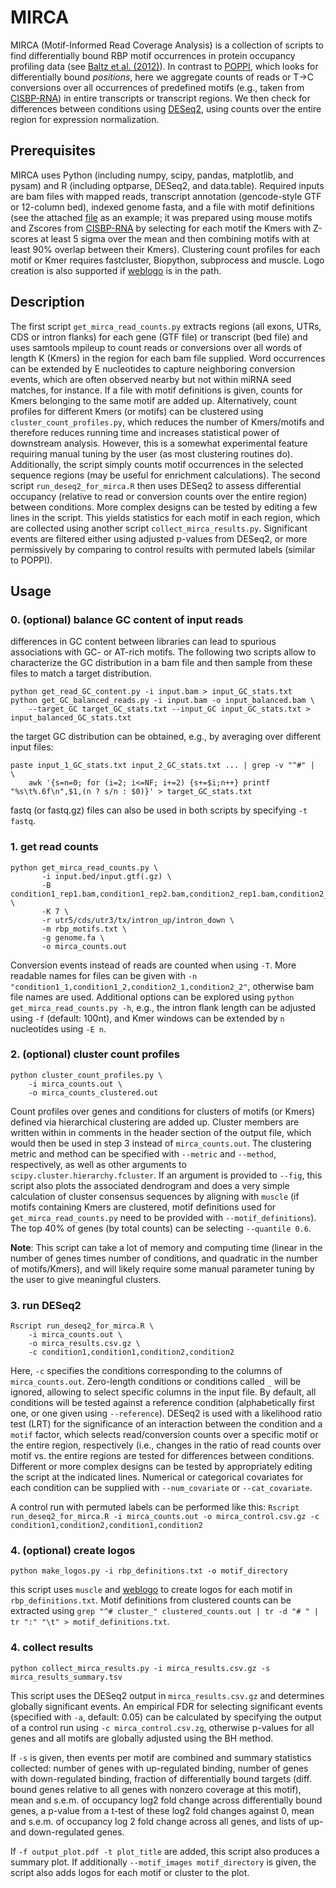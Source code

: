 # MIRCA

MIRCA (Motif-Informed Read Coverage Analysis) is a collection of scripts to find differentially bound RBP motif occurrences in protein occupancy profiling data (see [Baltz et al. (2012)](http://dx.doi.org/10.1016/j.molcel.2012.05.021)). In contrast to [POPPI](http://dx.doi.org/10.1186/gb-2014-15-1-r15), which looks for differentially bound *positions*, here we aggregate counts of reads or T->C conversions over all occurrences of predefined motifs (e.g., taken from [CISBP-RNA](http://cisbp-rna.ccbr.utoronto.ca)) in entire transcripts or transcript regions. We then check for differences between conditions using [DESeq2](http://dx.doi.org/10.1186/s13059-014-0550-8), using counts over the entire region for expression normalization.

## Prerequisites
MIRCA uses Python (including numpy, scipy, pandas, matplotlib, and pysam) and R (including optparse, DESeq2, and data.table). Required inputs are bam files with mapped reads, transcript annotation (gencode-style GTF or 12-column bed), indexed genome fasta, and a file with motif definitions (see the attached [file](Mouse_RNAcompete_kmers_condensed.txt) as an example; it was prepared using mouse motifs and Zscores from [CISBP-RNA](http://cisbp-rna.ccbr.utoronto.ca) by selecting for each motif the Kmers with Z-scores at least 5 sigma over the mean and then combining motifs with at least 90% overlap between their Kmers). Clustering count profiles for each motif or Kmer requires fastcluster, Biopython, subprocess and muscle. Logo creation is also supported if [weblogo](https://pypi.python.org/pypi/weblogo) is in the path.

## Description
The first script ``get_mirca_read_counts.py`` extracts regions (all exons, UTRs, CDS or intron flanks) for each gene (GTF file) or transcript (bed file) and uses samtools mpileup to count reads or conversions over all words of length K (Kmers) in the region for each bam file supplied. Word occurrences can be extended by E nucleotides to capture neighboring conversion events, which are often observed nearby but not within miRNA seed matches, for instance. If a file with motif definitions is given, counts for Kmers belonging to the same motif are added up. Alternatively, count profiles for different Kmers (or motifs) can be clustered using ``cluster_count_profiles.py``, which reduces the number of Kmers/motifs and therefore reduces running time and increases statistical power of downstream analysis. However, this is a somewhat experimental feature requiring manual tuning by the user (as most clustering routines do). Additionally, the script simply counts motif occurrences in the selected sequence regions (may be useful for enrichment calculations). The second script ``run_deseq2_for_mirca.R`` then uses DESeq2 to assess differential occupancy (relative to read or conversion counts over the entire region) between conditions. More complex designs can be tested by editing a few lines in the script. This yields statistics for each motif in each region, which are collected using another script ``collect_mirca_results.py``. Significant events are filtered either using adjusted p-values from DESeq2, or more permissively by comparing to control results with permuted labels (similar to POPPI).

## Usage

### 0. (optional) balance GC content of input reads
differences in GC content between libraries can lead to spurious associations with GC- or AT-rich motifs. The following two scripts allow to characterize the GC distribution in a bam file and then sample from these files to match a target distribution.  

``` 
python get_read_GC_content.py -i input.bam > input_GC_stats.txt
python get_GC_balanced_reads.py -i input.bam -o input_balanced.bam \
	--target_GC target_GC_stats.txt --input_GC input_GC_stats.txt > input_balanced_GC_stats.txt
```
the target GC distribution can be obtained, e.g., by averaging over different input files:
```
paste input_1_GC_stats.txt input_2_GC_stats.txt ... | grep -v "^#" |  \
	awk '{s=n=0; for (i=2; i<=NF; i+=2) {s+=$i;n++} printf "%s\t%.6f\n",$1,(n ? s/n : $0)}' > target_GC_stats.txt
```
fastq (or fastq.gz) files can also be used in both scripts by specifying ``-t fastq``.

### 1. get read counts
```
python get_mirca_read_counts.py \
       -i input.bed/input.gtf(.gz) \
       -B condition1_rep1.bam,condition1_rep2.bam,condition2_rep1.bam,condition2_rep2.bam \
       -K 7 \
       -r utr5/cds/utr3/tx/intron_up/intron_down \
       -m rbp_motifs.txt \
       -g genome.fa \
       -o mirca_counts.out
```
Conversion events instead of reads are counted when using ``-T``. More readable names for files can be given with ``-n "condition1_1,condition1_2,condition2_1,condition2_2"``, otherwise bam file names are used. Additional options can be explored using ``python get_mirca_read_counts.py -h``, e.g., the intron flank length can be adjusted using ``-f`` (default: 100nt), and Kmer windows can be extended by ``n`` nucleotides using ``-E n``. 

### 2. (optional) cluster count profiles 
```
python cluster_count_profiles.py \
	-i mirca_counts.out \
	-o mirca_counts_clustered.out
```
Count profiles over genes and conditions for clusters of motifs (or Kmers) defined via hierarchical clustering are added up. Cluster members are written within in comments in the header section of the output file, which would then be used in step 3 instead of ``mirca_counts.out``. The clustering metric and method can be specified with ``--metric`` and ``--method``, respectively, as well as other arguments to ``scipy.cluster.hierarchy.fcluster``. If an argument is provided to ``--fig``, this script also plots the associated dendrogram and does a very simple calculation of cluster consensus sequences by aligning with ``muscle`` (if motifs containing Kmers are clustered, motif definitions used for ``get_mirca_read_counts.py`` need to be provided with ``--motif_definitions``). The top 40% of genes (by total counts) can be selecting ``--quantile 0.6``.

**Note**: This script can take a lot of memory and computing time (linear in the number of genes times number of conditions, and quadratic in the number of motifs/Kmers), and will likely require some manual parameter tuning by the user to give meaningful clusters.

### 3. run DESeq2
``` 
Rscript run_deseq2_for_mirca.R \
	-i mirca_counts.out \
	-o mirca_results.csv.gz \
	-c condition1,condition1,condition2,condition2 
```
Here, ``-c`` specifies the conditions corresponding to the columns of ``mirca_counts.out``. Zero-length conditions or conditions called ``_`` will be ignored, allowing to select specific columns in the input file. By default, all conditions will be tested against a reference condition (alphabetically first one, or one given using ``--reference``). DESeq2 is used with a likelihood ratio test (LRT) for the significance of an interaction between the condition and a ``motif`` factor, which selects read/conversion counts over a specific motif or the entire region, respectively (i.e., changes in the ratio of read counts over motif vs. the entire regions are tested for differences between conditions. Different or more complex designs can be tested by appropriately editing the script at the indicated lines. Numerical or categorical covariates for each condition can be supplied with ``--num_covariate`` or ``--cat_covariate``.

A control run with permuted labels can be performed like this:
`` Rscript run_deseq2_for_mirca.R -i mirca_counts.out -o mirca_control.csv.gz -c condition1,condition2,condition1,condition2 ``

### 4. (optional) create logos
```
python make_logos.py -i rbp_definitions.txt -o motif_directory
```
this script uses ``muscle`` and [weblogo](https://pypi.python.org/pypi/weblogo) to create logos for each motif in ``rbp_definitions.txt``. Motif definitions from clustered counts can be extracted using ``grep "^# cluster_" clustered_counts.out | tr -d "# " | tr ":" "\t" > motif_definitions.txt``.


### 4. collect results
``` 
python collect_mirca_results.py -i mirca_results.csv.gz -s mirca_results_summary.tsv 
```

This script uses the DESeq2 output in ``mirca_results.csv.gz`` and determines globally significant events. An empirical FDR for selecting significant events (specified with ``-a``, default: 0.05) can be calculated by specifying the output of a control run using ``-c mirca_control.csv.zg``, otherwise p-values for all genes and all motifs are globally adjusted using the BH method. 

If ``-s`` is given, then events per motif are combined and summary statistics collected: number of genes with up-regulated binding, number of genes with down-regulated binding, fraction of differentially bound targets (diff. bound genes relative to all genes with nonzero coverage at this motif), mean and s.e.m. of occupancy log2 fold change across differentially bound genes, a p-value from a t-test of these log2 fold changes against 0, mean and s.e.m. of occupancy log 2 fold change across all genes, and lists of up- and down-regulated genes. 

If ``-f output_plot.pdf -t plot_title`` are added, this script also produces a summary plot. If additionally ``--motif_images motif_directory`` is given, the script also adds logos for each motif or cluster to the plot.

